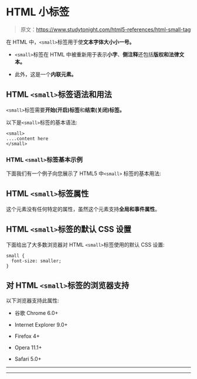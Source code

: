 # HTML 小标签

> 原文：<https://www.studytonight.com/html5-references/html-small-tag>

在 HTML 中，`<small>`标签用于使**文本字体大小小一号。**

*   `<small>`标签在 HTML 中被重新用于表示**小字**、**侧注释**还包括**版权和法律文本。**

*   此外，这是一个**内联元素。**

## HTML `<small>`标签语法和用法

`<small>`标签需要**开始(开启)标签**和**结束(关闭)标签。**

以下是`<small>`标签的基本语法:

```
<small>
....content here
</small> 
```

### HTML `<small>`标签基本示例

下面我们有一个例子向您展示了 HTML5 中`<small>` 标签的基本用法:

## HTML `<small>`标签属性

这个元素没有任何特定的属性，虽然这个元素支持**全局和事件属性**。

## HTML `<small>`标签的默认 CSS 设置

下面给出了大多数浏览器对 HTML `<small>`标签使用的默认 CSS 设置:

```
small {
  font-size: smaller;
}
```

## 对 HTML `<small>`标签的浏览器支持

以下浏览器支持此属性:

*   谷歌 Chrome 6.0+

*   Internet Explorer 9.0+

*   Firefox 4+

*   Opera 11.1+

*   Safari 5.0+

* * *

* * *